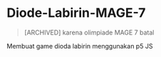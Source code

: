 # Diode-Labirin-MAGE-7

> [ARCHIVED] karena olimpiade MAGE 7 batal

Membuat game dioda labirin menggunakan p5 JS
